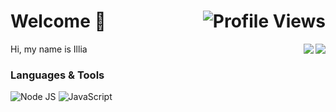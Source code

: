 # Welcome 👋 <img align="right" src="https://komarev.com/ghpvc/?username=ilyas-mkr&label=👀" alt="Profile Views"/>

<img 
  src="https://github-readme-stats.vercel.app/api/top-langs/?username=ilyas-mkr&layout=compact&theme=default" 
  align="right"/>
<img
  src="https://github-readme-stats.vercel.app/api?username=ilyas-mkr&show_icons=true&theme=swift" 
  align="right" />

Hi, my name is Illia

### Languages & Tools

<div>
  <!-- Node JS -->
  <img alt="Node JS" src="https://img.shields.io/badge/-Node%20JS-43853d?style=flat-square&logo=Node.js&logoColor=white" />
  <!-- JS -->
  <img alt="JavaScript" src="https://img.shields.io/badge/-JavaScript-edb200?style=flat-square&logo=javascript&logoColor=white" />
</div>
